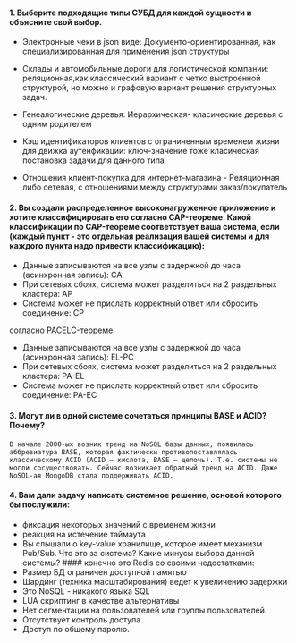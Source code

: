 #### 1. Выберите подходящие типы СУБД для каждой сущности и объясните свой выбор.
* Электронные чеки в json виде: Документо-ориентированная, как специализированная для применения json структуры   

* Склады и автомобильные дороги для логистической компании: реляционная,как классический вариант с четко выстроенной структурой, но можно и графовую вариант решения структурных задач.  

* Генеалогические деревья: Иерархическая- класические деревья с одним родителем  

* Кэш идентификаторов клиентов с ограниченным временем жизни для движка аутенфикации: ключ-значение тоже класическая постановка задачи для данного типа  

* Отношения клиент-покупка для интернет-магазина - Реляционная либо сетевая, с отношениями между структурами заказ/покупатель

#### 2. Вы создали распределенное высоконагруженное приложение и хотите классифицировать его согласно CAP-теореме. Какой классификации по CAP-теореме соответствует ваша система, если (каждый пункт - это отдельная реализация вашей системы и для каждого пункта надо привести классификацию):  
- Данные записываются на все узлы с задержкой до часа (асинхронная запись): CA  
- При сетевых сбоях, система может разделиться на 2 раздельных кластера: AP  
- Система может не прислать корректный ответ или сбросить соединение: CP  

согласно PACELC-теореме:
- Данные записываются на все узлы с задержкой до часа (асинхронная запись): EL-PC  
- При сетевых сбоях, система может разделиться на 2 раздельных кластера: PA-EL  
- Система может не прислать корректный ответ или сбросить соединение: PA-EC 

#### 3. Могут ли в одной системе сочетаться принципы BASE и ACID? Почему?  
    В начале 2000-ых возник тренд на NoSQL базы данных, появилась аббревиатура BASE, которая фактически противопоставлялась классическому ACID (ACID — кислота, BASE — щелочь). Т.е. системы не могли сосуществовать. Сейчас возникает обратный тренд на ACID. Даже NoSQL-ая MongoDB стала поддерживать ACID.  

#### 4. Вам дали задачу написать системное решение, основой которого бы послужили:  
- фиксация некоторых значений с временем жизни  
- реакция на истечение таймаута  
- Вы слышали о key-value хранилище, которое имеет механизм Pub/Sub. Что это за система? Какие минусы выбора данной системы?  #### 
конечно это Redis со своими недостатками:  
 - Размер БД ограничен доступной памятью  
 - Шардинг (техника масштабирования) ведет к увеличению задержки  
 - Это NoSQL - никакого языка SQL  
 - LUA скриптинг в качестве альтернативы  
 - Нет сегментации на пользователей или группы пользователей.  
 - Отсутствует контроль доступа  
 - Доступ по общему паролю.  
 
